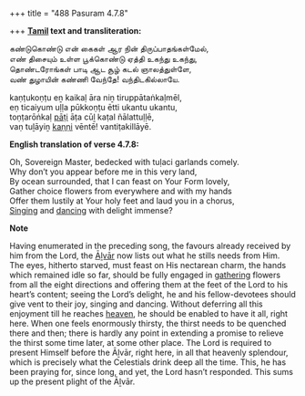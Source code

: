 +++
title = "488 Pasuram 4.7.8"

+++
**[Tamil](/definition/tamil#history "show Tamil definitions") text and transliteration:**

கண்டுகொண்டு என் கைகள் ஆர நின் திருப்பாதங்கள்மேல்,  
எண் திசையும் உள்ள பூக்கொண்டு ஏத்தி உகந்து உகந்து,  
தொண்டரோங்கள் பாடி ஆட சூழ் கடல் ஞாலத்துள்ளே,  
வண் துழாயின் கண்ணி வேந்தே! வந்திடகில்லாயே.

kaṇṭukoṇṭu eṉ kaikaḷ āra niṉ tiruppātaṅkaḷmēl,  
eṇ ticaiyum uḷḷa pūkkoṇṭu ētti ukantu ukantu,  
toṇṭarōṅkaḷ [pāṭi](/definition/pati#vaishnavism "show pāṭi definitions") āṭa cūḻ kaṭal ñālattuḷḷē,  
vaṇ tuḻāyiṉ [kaṇṇi](/definition/kanni#history "show kaṇṇi definitions") vēntē! vantiṭakillāyē.

**English translation of verse 4.7.8:**

Oh, Sovereign Master, bedecked with tuḷaci garlands comely.  
Why don’t you appear before me in this very land,  
By ocean surrounded, that I can feast on Your Form lovely,  
Gather choice flowers from everywhere and with my hands  
Offer them lustily at Your holy feet and laud you in a chorus,  
[Singing](/definition/singing#history "show Singing definitions") and [dancing](/definition/dancing#history "show dancing definitions") with delight immense?

**Note**

Having enumerated in the preceding song, the favours already received by him from the Lord, the [Āḻvār](/definition/aḻvar#vaishnavism "show Āḻvār definitions") now lists out what he stills needs from Him. The eyes, hitherto starved, must feast on His nectarean charm, the hands which remained idle so far, should be fully engaged in [gathering](/definition/gathering#history "show gathering definitions") flowers from all the eight directions and offering them at the feet of the Lord to his heart’s content; seeing the Lord’s delight, he and his fellow-devotees should give vent to their joy, singing and dancing. Without deferring all this enjoyment till he reaches [heaven](/definition/heaven#history "show heaven definitions"), he should be enabled to have it all, right here. When one feels enormously thirsty, the thirst needs to be quenched there and then; there is hardly any point in extending a promise to relieve the thirst some time later, at some other place. The Lord is required to present Himself before the Āḻvār, right here, in all that heavenly splendour, which is precisely what the Celestials drink deep all the time. This, he has been praying for, since long, and yet, the Lord hasn’t responded. This sums up the present plight of the Āḻvār.


